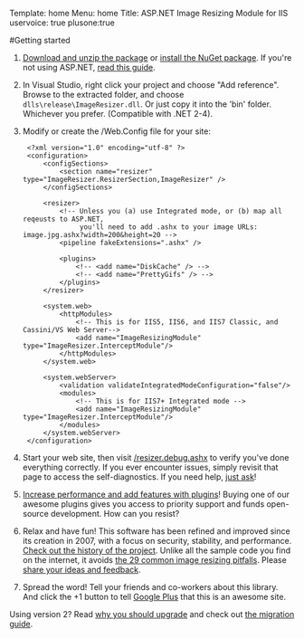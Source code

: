 Template: home
Menu: home
Title: ASP.NET Image Resizing Module for IIS
uservoice: true
plusone:true

#Getting started

1. [Download and unzip the package](/download) or [install the NuGet package](/docs/nuget). If you're not using ASP.NET, [read this guide](/docs/howto/use-without-asp-net).
2. In Visual Studio, right click your project and choose "Add reference". Browse to the extracted folder, and choose `dlls\release\ImageResizer.dll`. Or just copy it into the 'bin' folder. Whichever you prefer. (Compatible with .NET 2-4).
3. Modify or create the /Web.Config file for your site:
	
		<?xml version="1.0" encoding="utf-8" ?>
		<configuration>
			<configSections>
				<section name="resizer" type="ImageResizer.ResizerSection,ImageResizer" />
			</configSections>

			<resizer>
				<!-- Unless you (a) use Integrated mode, or (b) map all reqeusts to ASP.NET, 
				     you'll need to add .ashx to your image URLs: image.jpg.ashx?width=200&height=20 -->
				<pipeline fakeExtensions=".ashx" />

				<plugins>
					<!-- <add name="DiskCache" /> -->
					<!-- <add name="PrettyGifs" /> -->
				</plugins>	
			</resizer>

			<system.web>
				<httpModules>
					<!-- This is for IIS5, IIS6, and IIS7 Classic, and Cassini/VS Web Server-->
					<add name="ImageResizingModule" type="ImageResizer.InterceptModule"/>
				</httpModules>
			</system.web>

			<system.webServer>
				<validation validateIntegratedModeConfiguration="false"/>
				<modules>
					<!-- This is for IIS7+ Integrated mode -->
					<add name="ImageResizingModule" type="ImageResizer.InterceptModule"/>
				</modules>
			</system.webServer>
		</configuration>
	
4. Start your web site, then visit [/resizer.debug.ashx](/plugins/diagnostics) to verify you've done everything correctly. If you ever encounter issues, simply revisit that page to access the self-diagnostics. If you need help, [just ask](/support)!

5.	[Increase performance and add features with plugins](/plugins)! 
	Buying one of our awesome plugins gives you access to priority support and funds open-source development. How can you resist?
	
5. Relax and have fun! This software has been refined and improved since its creation in 2007, with a focus on security, stability, and performance. [Check out the history of the project](/history). Unlike all the sample code you find on the internet, it avoids [the 29 common image resizing pitfalls](http://nathanaeljones.com/163/20-image-resizing-pitfalls/). Please [share your ideas and feedback](http://resizer.uservoice.com).

6. Spread the word! Tell your friends and co-workers about this library. And click the +1 button to tell [Google Plus](http://plus.google.com/) that this is an awesome site. 


Using version 2? Read [why you should upgrade](/docs/2to3/) and check out [the migration guide](/docs/2to3/guide).